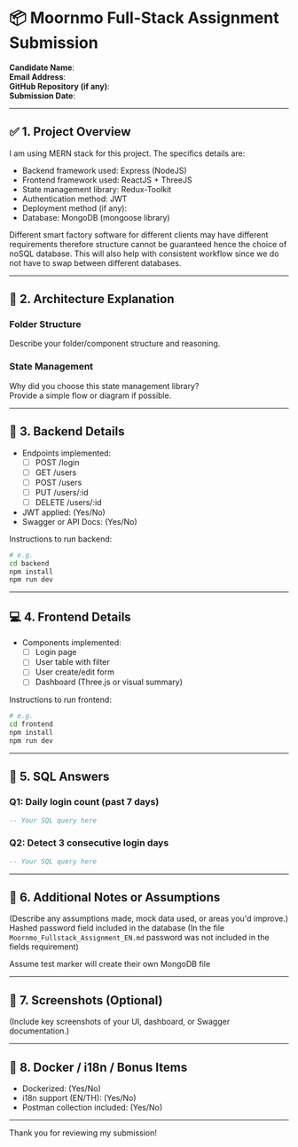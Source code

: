 # 📦 Moornmo Full-Stack Assignment Submission

**Candidate Name**:  
**Email Address**:  
**GitHub Repository (if any)**:  
**Submission Date**:  

---

## ✅ 1. Project Overview

I am using MERN stack for this project. The specifics details are:

- Backend framework used:  Express (NodeJS)
- Frontend framework used:  ReactJS + ThreeJS
- State management library:  Redux-Toolkit
- Authentication method:  JWT
- Deployment method (if any):  
- Database: MongoDB (mongoose library)

Different smart factory software for different clients may have different requirements therefore structure cannot be guaranteed hence the choice of noSQL database. This will also help with consistent workflow since we do not have to swap between different databases.

---

## 🧠 2. Architecture Explanation

### Folder Structure
Describe your folder/component structure and reasoning.

### State Management
Why did you choose this state management library?  
Provide a simple flow or diagram if possible.

---

## 🔐 3. Backend Details

- Endpoints implemented:
  - [ ] POST /login
  - [ ] GET /users
  - [ ] POST /users
  - [ ] PUT /users/:id
  - [ ] DELETE /users/:id

- JWT applied: (Yes/No)  
- Swagger or API Docs: (Yes/No)  

Instructions to run backend:
```bash
# e.g.
cd backend
npm install
npm run dev
```

---

## 💻 4. Frontend Details

- Components implemented:
  - [ ] Login page
  - [ ] User table with filter
  - [ ] User create/edit form
  - [ ] Dashboard (Three.js or visual summary)

Instructions to run frontend:
```bash
# e.g.
cd frontend
npm install
npm run dev
```

---

## 🧮 5. SQL Answers

### Q1: Daily login count (past 7 days)
```sql
-- Your SQL query here
```

### Q2: Detect 3 consecutive login days
```sql
-- Your SQL query here
```

---

## 📄 6. Additional Notes or Assumptions

(Describe any assumptions made, mock data used, or areas you'd improve.)
Hashed password field included in the database (In the file `Moornmo_Fullstack_Assignment_EN.md` password was not included in the fields requirement)

Assume test marker will create their own MongoDB file

---

## 📸 7. Screenshots (Optional)

(Include key screenshots of your UI, dashboard, or Swagger documentation.)

---

## 📂 8. Docker / i18n / Bonus Items

- Dockerized: (Yes/No)  
- i18n support (EN/TH): (Yes/No)  
- Postman collection included: (Yes/No)  

---

Thank you for reviewing my submission!
